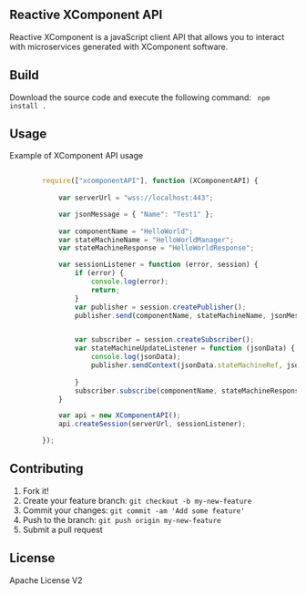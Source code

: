 ## Reactive XComponent API
Reactive XComponent is a javaScript client API that allows you to interact with microservices generated with XComponent software.

## Build
Download the source code and execute the following command:
``` npm install .```

## Usage
Example of XComponent API usage
```js
 
        require(["xcomponentAPI"], function (XComponentAPI) {
            
            var serverUrl = "wss://localhost:443";

            var jsonMessage = { "Name": "Test1" };
      
            var componentName = "HelloWorld";
            var stateMachineName = "HelloWorldManager";
            var stateMachineResponse = "HelloWorldResponse";

            var sessionListener = function (error, session) {
                if (error) {
                    console.log(error);
                    return;
                }
                var publisher = session.createPublisher();
                publisher.send(componentName, stateMachineName, jsonMessage);


                var subscriber = session.createSubscriber();
                var stateMachineUpdateListener = function (jsonData) {
                    console.log(jsonData);
                    publisher.sendContext(jsonData.stateMachineRef, jsonMessage);
                        
                }
                subscriber.subscribe(componentName, stateMachineResponse, stateMachineUpdateListener);
            }

            var api = new XComponentAPI();
            api.createSession(serverUrl, sessionListener);

        });

```

## Contributing
1. Fork it!
2. Create your feature branch: `git checkout -b my-new-feature`
3. Commit your changes: `git commit -am 'Add some feature'`
4. Push to the branch: `git push origin my-new-feature`
5. Submit a pull request

## License
Apache License V2

